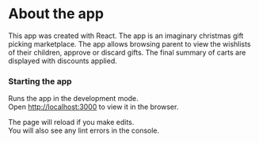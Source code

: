 # About the app

This app was created with React. The app is an imaginary christmas gift picking marketplace. The app allows browsing parent to view the wishlists of their children, approve or discard gifts. The final summary of carts are displayed with discounts applied.


### Starting the app

Runs the app in the development mode.\
Open [http://localhost:3000](http://localhost:3000) to view it in the browser.

The page will reload if you make edits.\
You will also see any lint errors in the console.

